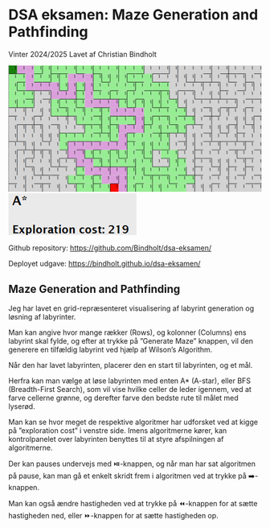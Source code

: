 # DSA eksamen: Maze Generation and Pathfinding
Vinter 2024/2025
Lavet af Christian Bindholt

![Maze picture](./images/maze.png)
![Exploration cost picture](./images/exploration-cost.png)
 
Github repository: https://github.com/Bindholt/dsa-eksamen/ 

Deployet udgave: https://bindholt.github.io/dsa-eksamen/

## Maze Generation and Pathfinding
Jeg har lavet en grid-repræsenteret visualisering af labyrint generation og løsning af labyrinter. 

Man kan angive hvor mange rækker (Rows), og kolonner (Columns) ens labyrint skal fylde, og efter at trykke på ”Generate Maze” knappen, vil den generere  en tilfældig labyrint ved hjælp af Wilson’s Algorithm.

Når den har lavet labyrinten, placerer den en start til labyrinten, og et mål.

Herfra kan man vælge at løse labyrinten med enten A* (A-star), eller BFS (Breadth-First Search), som vil vise hvilke celler de leder igennem, ved at farve cellerne grønne, og derefter farve den bedste rute til målet med lyserød.

Man kan se hvor meget de respektive algoritmer har udforsket ved at kigge på ”exploration cost” i venstre side.
Imens algoritmerne kører, kan kontrolpanelet over labyrinten benyttes til at styre afspilningen af algoritmerne. 

Der kan pauses undervejs med ⏯️-knappen, og når man har sat algoritmen på pause, kan man gå et enkelt skridt frem i algoritmen ved at trykke på ➡️-knappen. 

Man kan også ændre hastigheden ved at trykke på ⏪-knappen for at sætte hastigheden ned, eller ⏩-knappen for at sætte hastigheden op.

